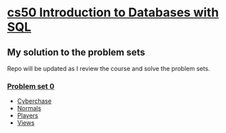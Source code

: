 # [cs50 Introduction to Databases with SQL](https://cs50.harvard.edu/sql/2024/)

## My solution to the problem sets
Repo will be updated as I review the course and solve the problem sets.

### [Problem set 0](https://cs50.harvard.edu/sql/2024/psets/0/)
- [Cyberchase](/week0/cyberchase/)
- [Normals](/week0/normals/)
- [Players](/week0/players/)
- [Views](/week0/views/)
